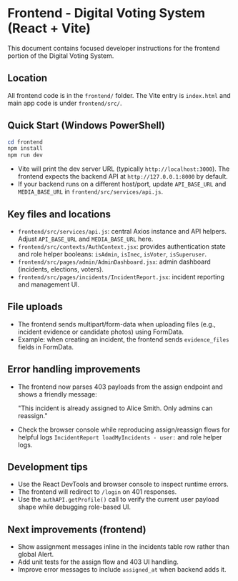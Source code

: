 # Frontend - Digital Voting System (React + Vite)

This document contains focused developer instructions for the frontend portion of the Digital Voting System.

## Location

All frontend code is in the `frontend/` folder. The Vite entry is `index.html` and main app code is under `frontend/src/`.

## Quick Start (Windows PowerShell)

```powershell
cd frontend
npm install
npm run dev
```

- Vite will print the dev server URL (typically `http://localhost:3000`). The frontend expects the backend API at `http://127.0.0.1:8000` by default.
- If your backend runs on a different host/port, update `API_BASE_URL` and `MEDIA_BASE_URL` in `frontend/src/services/api.js`.

## Key files and locations

- `frontend/src/services/api.js`: central Axios instance and API helpers. Adjust `API_BASE_URL` and `MEDIA_BASE_URL` here.
- `frontend/src/contexts/AuthContext.jsx`: provides authentication state and role helper booleans: `isAdmin`, `isInec`, `isVoter`, `isSuperuser`.
- `frontend/src/pages/admin/AdminDashboard.jsx`: admin dashboard (incidents, elections, voters).
- `frontend/src/pages/incidents/IncidentReport.jsx`: incident reporting and management UI.

## File uploads

- The frontend sends multipart/form-data when uploading files (e.g., incident evidence or candidate photos) using FormData.
- Example: when creating an incident, the frontend sends `evidence_files` fields in FormData.

## Error handling improvements

- The frontend now parses 403 payloads from the assign endpoint and shows a friendly message:

  "This incident is already assigned to Alice Smith. Only admins can reassign."

- Check the browser console while reproducing assign/reassign flows for helpful logs `IncidentReport loadMyIncidents - user:` and role helper logs.

## Development tips

- Use the React DevTools and browser console to inspect runtime errors.
- The frontend will redirect to `/login` on 401 responses.
- Use the `authAPI.getProfile()` call to verify the current user payload shape while debugging role-based UI.

## Next improvements (frontend)

- Show assignment messages inline in the incidents table row rather than global Alert.
- Add unit tests for the assign flow and 403 UI handling.
- Improve error messages to include `assigned_at` when backend adds it.
